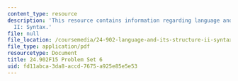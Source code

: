 ```yaml
---
content_type: resource
description: 'This resource contains information regarding language and its structure
  II: Syntax.'
file: null
file_location: /coursemedia/24-902-language-and-its-structure-ii-syntax-fall-2015/fd11abca3da8accd7675a925e85e5e53_MIT24_902F15_ProblemSet6.pdf
file_type: application/pdf
resourcetype: Document
title: 24.902F15 Problem Set 6
uid: fd11abca-3da8-accd-7675-a925e85e5e53
---
```

